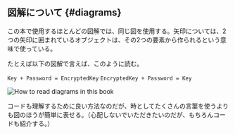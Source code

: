 ## 図解について {#diagrams}

この本で使用するほとんどの図解では、同じ図を使用する。矢印については、2つの矢印に囲まれているオブジェクトは、その2つの要素から作られるという意味で使っている。

たとえば以下の図解で言えば、このように読む。

```Key + Password = EncryptedKey```
```EncryptedKey + Password = Key```

![How to read diagrams in this book](../assets/encrypted_key.png)

コードも理解するために良い方法なのだが、時としてたくさんの言葉を使うよりも図のほうが簡単に表せる。（心配しないでいただきたいのだが、もちろんコードも紹介する。）
